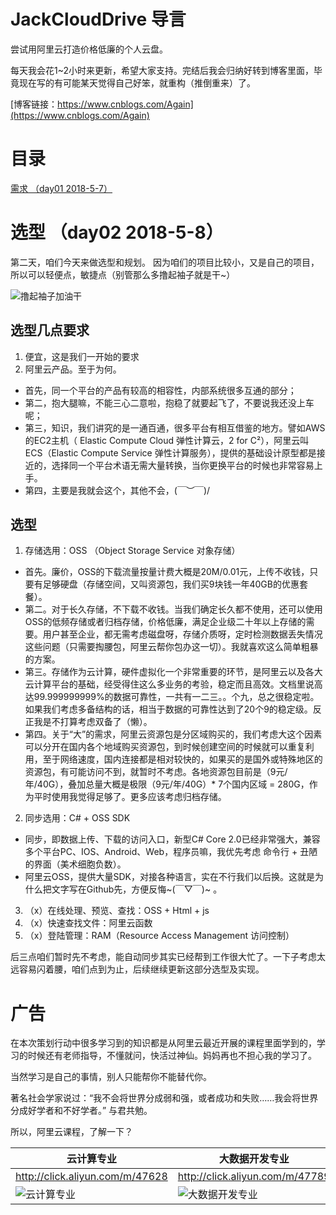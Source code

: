 # JackCloudDrive 导言
尝试用阿里云打造价格低廉的个人云盘。

每天我会花1~2小时来更新，希望大家支持。完结后我会归纳好转到博客里面，毕竟现在写的有可能某天觉得自己好笨，就重构（推倒重来）了。

[博客链接：https://www.cnblogs.com/Again](https://www.cnblogs.com/Again)

# 目录
[需求 （day01 2018-5-7）](https://github.com/jzaicn/JackCloudDrive/blob/master/doc/chapter01_requirement.md)

# 选型 （day02 2018-5-8）
第二天，咱们今天来做选型和规划。
因为咱们的项目比较小，又是自己的项目，所以可以轻便点，敏捷点（别管那么多撸起袖子就是干~）

![撸起袖子加油干](https://github.com/jzaicn/JackCloudDrive/raw/master/doc/fun_img/撸起袖子加油干.jpg)

## 选型几点要求
1. 便宜，这是我们一开始的要求
2. 阿里云产品。至于为何。
  - 首先，同一个平台的产品有较高的相容性，内部系统很多互通的部分；
  - 第二，抱大腿嘛，不能三心二意啦，抱稳了就要起飞了，不要说我还没上车呢；
  - 第三，知识，我们讲究的是一通百通，很多平台有相互借鉴的地方。譬如AWS的EC2主机（ Elastic Compute Cloud 弹性计算云，2 for C²），阿里云叫ECS（Elastic Compute Service 弹性计算服务），提供的基础设计原型都是接近的，选择同一个平台术语无需大量转换，当你更换平台的时候也非常容易上手。
  - 第四，主要是我就会这个，其他不会，\(￣︶￣)/ 

## 选型
1. 存储选用：OSS （Object Storage Service 对象存储）
  - 首先。廉价，OSS的下载流量按量计费大概是20M/0.01元，上传不收钱，只要有足够硬盘（存储空间，又叫资源包，我们买9块钱一年40GB的优惠套餐）。
  - 第二。对于长久存储，不下载不收钱。当我们确定长久都不使用，还可以使用OSS的低频存储或者归档存储，价格低廉，满足企业级二十年以上存储的需要。用户甚至企业，都无需考虑磁盘呀，存储介质呀，定时检测数据丢失情况这些问题（只需要掏腰包，阿里云帮你包办这一切）。我就喜欢这么简单粗暴的方案。
  - 第三。存储作为云计算，硬件虚拟化一个非常重要的环节，是阿里云以及各大云计算平台的基础，经受得住这么多业务的考验，稳定而且高效。文档里说高达99.999999999%的数据可靠性，一共有一二三。。个九，总之很稳定啦。如果我们考虑多备结构的话，相当于数据的可靠性达到了20个9的稳定级。反正我是不打算考虑双备了（懒）。
  - 第四。关于“大”的需求，阿里云资源包是分区域购买的，我们考虑大这个因素可以分开在国内各个地域购买资源包，到时候创建空间的时候就可以重复利用，至于网络速度，国内连接都是相对较快的，如果买的是国外或特殊地区的资源包，有可能访问不到，就暂时不考虑。各地资源包目前是（9元/年/40G），叠加总量大概是极限（9元/年/40G）* 7个国内区域 = 280G，作为平时使用我觉得足够了。更多应该考虑归档存储。
2. 同步选用：C# + OSS SDK
  - 同步，即数据上传、下载的访问入口，新型C# Core 2.0已经非常强大，兼容多个平台PC、IOS、Android、Web，程序员嘛，我优先考虑 命令行 + 丑陋的界面（美术细胞负数）。
  - 阿里云OSS，提供大量SDK，对接各种语言，实在不行我们以后换。这就是为什么把文字写在Github先，方便反悔~(￣▽￣)~ 。
3. （x）在线处理、预览、查找：OSS + Html + js
4. （x）快速查找文件：阿里云函数
5. （x）登陆管理：RAM（Resource Access Management 访问控制）

后三点咱们暂时先不考虑，能自动同步其实已经帮到工作很大忙了。一下子考虑太远容易闪着腰，咱们点到为止，后续继续更新这部分选型及实现。


# 广告
在本次策划行动中很多学习到的知识都是从阿里云最近开展的课程里面学到的，学习的时候还有老师指导，不懂就问，快活过神仙。妈妈再也不担心我的学习了。

当然学习是自己的事情，别人只能帮你不能替代你。

著名社会学家说过：“我不会将世界分成弱和强，或者成功和失败……我会将世界分成好学者和不好学者。” 与君共勉。

所以，阿里云课程，了解一下？

云计算专业 | 大数据开发专业 | 大数据分析专业 | 云安全专业
------------ | ------------- | ------------- | -------------
http://click.aliyun.com/m/47628 | http://click.aliyun.com/m/47789 | http://click.aliyun.com/m/47709 | http://click.aliyun.com/m/47869
![云计算专业](https://github.com/jzaicn/JackCloudDrive/raw/master/doc/ad_img/cloud_computing.png) | ![大数据开发专业](https://github.com/jzaicn/JackCloudDrive/raw/master/doc/ad_img/big_data_develop.png) | ![大数据分析专业](https://github.com/jzaicn/JackCloudDrive/raw/master/doc/ad_img/big_data_analyze.png) | ![云安全专业](https://github.com/jzaicn/JackCloudDrive/raw/master/doc/ad_img/cloud_security.png)

